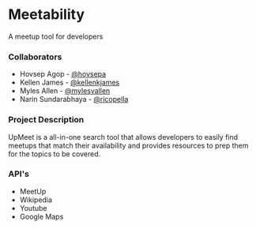 # Meetability
A meetup tool for developers

### Collaborators

* Hovsep Agop - [@hovsepa](https://github.com/hovsepa)
* Kellen James - [@kellenkjames](https://github.com/kellenkjames)
* Myles Allen - [@mylesvallen](https://github.com/mylesvallen)
* Narin Sundarabhaya - [@ricopella](https://github.com/ricopella)

### Project Description

UpMeet is a all-in-one search tool that allows developers to easily find meetups that match their availability and provides resources to prep them for the topics to be covered.

### API's 

* MeetUp
* Wikipedia
* Youtube
* Google Maps

